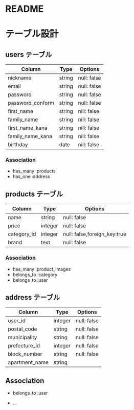 # README
# テーブル設計

## users テーブル

| Column           | Type   | Options     |
| -----------------| ------ | ----------- |
| nickname         | string | null: false |
| email            | string | null: false |
| password         | string | null: false |
| password_conform | string | null: false |
| first_name       | string | nill: false |
| family_name      | string | nill: false |
| first_name_kana  | string | nill: false |
| family_name_kana | string | nill: false |
| birthday         | date   | nill: false |

### Association

- has_many :products
- has_one :address

## products テーブル

| Column       | Type       | Options                        |
| ------------ | ---------- | ------------------------------ |
| name         | string     | null: false                    |
| price        | integer    | null: false                    |
| category_id  | integer    | null: false,foreign_key:true   |
| brand        | text       | null: false                    |

### Association

- has_many :product_images
- belongs_to :category
- belongs_to :user

## address テーブル

| Column         | Type       | Options       |
| -------------- | ---------- | ------------- |
| user_id        | integer    | null: false   |
| postal_code    | string     | null: false   |
| municipality   | string     | null: false   |
| prefecture_id  | integer    | null: false   |
| block_number   | string     | null: false   |
| apartment_name | string     |               |

## Association

- belongs_to :user
* ...